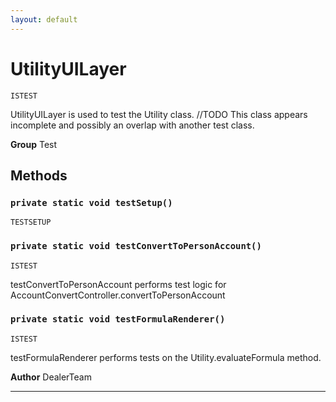 ```yaml
---
layout: default
---
```

# UtilityUILayer

`ISTEST`

UtilityUILayer is used to test the Utility class.
//TODO This class appears incomplete and possibly an overlap with another test class.


**Group** Test

## Methods
### `private static void testSetup()`

`TESTSETUP`
### `private static void testConvertToPersonAccount()`

`ISTEST`

testConvertToPersonAccount performs test logic for AccountConvertController.convertToPersonAccount

### `private static void testFormulaRenderer()`

`ISTEST`

testFormulaRenderer performs tests on the Utility.evaluateFormula method.


**Author** DealerTeam

---
